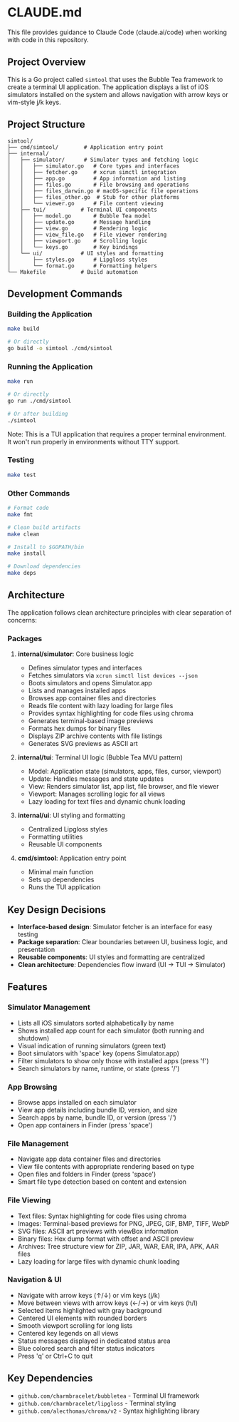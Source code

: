 # CLAUDE.md

This file provides guidance to Claude Code (claude.ai/code) when working with code in this repository.

## Project Overview

This is a Go project called `simtool` that uses the Bubble Tea framework to create a terminal UI application. The application displays a list of iOS simulators installed on the system and allows navigation with arrow keys or vim-style j/k keys.

## Project Structure

```
simtool/
├── cmd/simtool/        # Application entry point
├── internal/
│   ├── simulator/      # Simulator types and fetching logic
│   │   ├── simulator.go   # Core types and interfaces
│   │   ├── fetcher.go     # xcrun simctl integration
│   │   ├── app.go         # App information and listing
│   │   ├── files.go       # File browsing and operations
│   │   ├── files_darwin.go # macOS-specific file operations
│   │   ├── files_other.go  # Stub for other platforms
│   │   └── viewer.go      # File content viewing
│   ├── tui/           # Terminal UI components
│   │   ├── model.go       # Bubble Tea model
│   │   ├── update.go      # Message handling
│   │   ├── view.go        # Rendering logic
│   │   ├── view_file.go   # File viewer rendering
│   │   ├── viewport.go    # Scrolling logic
│   │   └── keys.go        # Key bindings
│   └── ui/            # UI styles and formatting
│       ├── styles.go      # Lipgloss styles
│       └── format.go      # Formatting helpers
└── Makefile           # Build automation
```

## Development Commands

### Building the Application
```bash
make build

# Or directly
go build -o simtool ./cmd/simtool
```

### Running the Application
```bash
make run

# Or directly
go run ./cmd/simtool

# Or after building
./simtool
```

Note: This is a TUI application that requires a proper terminal environment. It won't run properly in environments without TTY support.

### Testing
```bash
make test
```

### Other Commands
```bash
# Format code
make fmt

# Clean build artifacts
make clean

# Install to $GOPATH/bin
make install

# Download dependencies
make deps
```

## Architecture

The application follows clean architecture principles with clear separation of concerns:

### Packages

1. **internal/simulator**: Core business logic
   - Defines simulator types and interfaces
   - Fetches simulators via `xcrun simctl list devices --json`
   - Boots simulators and opens Simulator.app
   - Lists and manages installed apps
   - Browses app container files and directories
   - Reads file content with lazy loading for large files
   - Provides syntax highlighting for code files using chroma
   - Generates terminal-based image previews
   - Formats hex dumps for binary files
   - Displays ZIP archive contents with file listings
   - Generates SVG previews as ASCII art

2. **internal/tui**: Terminal UI logic (Bubble Tea MVU pattern)
   - Model: Application state (simulators, apps, files, cursor, viewport)
   - Update: Handles messages and state updates
   - View: Renders simulator list, app list, file browser, and file viewer
   - Viewport: Manages scrolling logic for all views
   - Lazy loading for text files and dynamic chunk loading

3. **internal/ui**: UI styling and formatting
   - Centralized Lipgloss styles
   - Formatting utilities
   - Reusable UI components

4. **cmd/simtool**: Application entry point
   - Minimal main function
   - Sets up dependencies
   - Runs the TUI application

## Key Design Decisions

- **Interface-based design**: Simulator fetcher is an interface for easy testing
- **Package separation**: Clear boundaries between UI, business logic, and presentation
- **Reusable components**: UI styles and formatting are centralized
- **Clean architecture**: Dependencies flow inward (UI → TUI → Simulator)

## Features

### Simulator Management
- Lists all iOS simulators sorted alphabetically by name
- Shows installed app count for each simulator (both running and shutdown)
- Visual indication of running simulators (green text)
- Boot simulators with 'space' key (opens Simulator.app)
- Filter simulators to show only those with installed apps (press 'f')
- Search simulators by name, runtime, or state (press '/')

### App Browsing
- Browse apps installed on each simulator
- View app details including bundle ID, version, and size
- Search apps by name, bundle ID, or version (press '/')
- Open app containers in Finder (press 'space')

### File Management
- Navigate app data container files and directories
- View file contents with appropriate rendering based on type
- Open files and folders in Finder (press 'space')
- Smart file type detection based on content and extension

### File Viewing
- Text files: Syntax highlighting for code files using chroma
- Images: Terminal-based previews for PNG, JPEG, GIF, BMP, TIFF, WebP
- SVG files: ASCII art previews with viewBox information
- Binary files: Hex dump format with offset and ASCII preview
- Archives: Tree structure view for ZIP, JAR, WAR, EAR, IPA, APK, AAR files
- Lazy loading for large files with dynamic chunk loading

### Navigation & UI
- Navigate with arrow keys (↑/↓) or vim keys (j/k)
- Move between views with arrow keys (←/→) or vim keys (h/l)
- Selected items highlighted with gray background
- Centered UI elements with rounded borders
- Smooth viewport scrolling for long lists
- Centered key legends on all views
- Status messages displayed in dedicated status area
- Blue colored search and filter status indicators
- Press 'q' or Ctrl+C to quit

## Key Dependencies

- `github.com/charmbracelet/bubbletea` - Terminal UI framework
- `github.com/charmbracelet/lipgloss` - Terminal styling
- `github.com/alecthomas/chroma/v2` - Syntax highlighting library